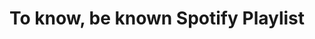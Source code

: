 ---
title: To know, be known Spotify Playlist
permalink: /wrshp/
redirect_to: "https://open.spotify.com/user/garrett__johnson/playlist/1l1HBTguOzDy4cy9IShjNq"
---